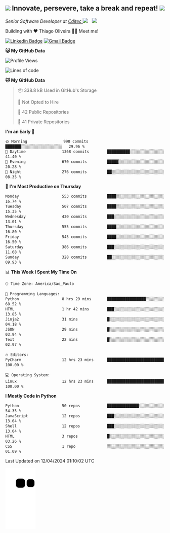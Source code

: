 <h2><img src="https://emojis.slackmojis.com/emojis/images/1531849430/4246/blob-sunglasses.gif?1531849430" width="30"/> Innovate, persevere, take a break and repeat! <img src="https://media.giphy.com/media/12oufCB0MyZ1Go/giphy.gif" width="50"></h2>
<img align='right' src="https://media.giphy.com/media/M9gbBd9nbDrOTu1Mqx/giphy.gif" width="230">
<p><em>Senior Software Developer at <a href="https://www.cditec.com.br/">Cditec
</a><img src="https://media.giphy.com/media/WUlplcMpOCEmTGBtBW/giphy.gif" width="30"> 
</em></p>



Building with ❤️ Thiago Oliveira 👋🏽 Meet me!

[![Linkedin Badge](https://img.shields.io/badge/-Thiago-blue?style=flat-square&logo=Linkedin&logoColor=white&link=https://www.linkedin.com/in/tgmarinho/)](https://www.linkedin.com/in/thiagoceconelo/) 
[![Gmail Badge](https://img.shields.io/badge/-thiceconelo@gmail.com-c14438?style=flat-square&logo=Gmail&logoColor=white&link=mailto:thiceconelo@gmail.com)](mailto:thiceconelo@gmail.com)

</em></p>

<!-- <span style="height ">
![Anurag's GitHub stats](https://github-readme-stats.vercel.app/api?username=arthurspk&show_icons=true&theme=tokyonight)
</span> -->

**🐱 My GitHub Data** 
<!--START_SECTION:waka-->
![Profile Views](http://img.shields.io/badge/Profile%20Views-0-blue)

![Lines of code](https://img.shields.io/badge/From%20Hello%20World%20I%27ve%20Written-4.7%20million%20lines%20of%20code-blue)

**🐱 My GitHub Data** 

> 📦 338.8 kB Used in GitHub's Storage 
 > 
> 🚫 Not Opted to Hire
 > 
> 📜 42 Public Repositories 
 > 
> 🔑 41 Private Repositories 
 > 
**I'm an Early 🐤** 

```text
🌞 Morning                990 commits         ███████░░░░░░░░░░░░░░░░░░   29.96 % 
🌆 Daytime                1368 commits        ██████████░░░░░░░░░░░░░░░   41.40 % 
🌃 Evening                670 commits         █████░░░░░░░░░░░░░░░░░░░░   20.28 % 
🌙 Night                  276 commits         ██░░░░░░░░░░░░░░░░░░░░░░░   08.35 % 
```
📅 **I'm Most Productive on Thursday** 

```text
Monday                   553 commits         ████░░░░░░░░░░░░░░░░░░░░░   16.74 % 
Tuesday                  507 commits         ████░░░░░░░░░░░░░░░░░░░░░   15.35 % 
Wednesday                430 commits         ███░░░░░░░░░░░░░░░░░░░░░░   13.01 % 
Thursday                 555 commits         ████░░░░░░░░░░░░░░░░░░░░░   16.80 % 
Friday                   545 commits         ████░░░░░░░░░░░░░░░░░░░░░   16.50 % 
Saturday                 386 commits         ███░░░░░░░░░░░░░░░░░░░░░░   11.68 % 
Sunday                   328 commits         ██░░░░░░░░░░░░░░░░░░░░░░░   09.93 % 
```


📊 **This Week I Spent My Time On** 

```text
🕑︎ Time Zone: America/Sao_Paulo

💬 Programming Languages: 
Python                   8 hrs 29 mins       █████████████████░░░░░░░░   68.52 % 
HTML                     1 hr 42 mins        ███░░░░░░░░░░░░░░░░░░░░░░   13.85 % 
Jinja2                   31 mins             █░░░░░░░░░░░░░░░░░░░░░░░░   04.18 % 
JSON                     29 mins             █░░░░░░░░░░░░░░░░░░░░░░░░   03.94 % 
Text                     22 mins             █░░░░░░░░░░░░░░░░░░░░░░░░   02.97 % 

🔥 Editors: 
PyCharm                  12 hrs 23 mins      █████████████████████████   100.00 % 

💻 Operating System: 
Linux                    12 hrs 23 mins      █████████████████████████   100.00 % 
```

**I Mostly Code in Python** 

```text
Python                   50 repos            ██████████████░░░░░░░░░░░   54.35 % 
JavaScript               12 repos            ███░░░░░░░░░░░░░░░░░░░░░░   13.04 % 
Shell                    12 repos            ███░░░░░░░░░░░░░░░░░░░░░░   13.04 % 
HTML                     3 repos             █░░░░░░░░░░░░░░░░░░░░░░░░   03.26 % 
CSS                      1 repo              ░░░░░░░░░░░░░░░░░░░░░░░░░   01.09 % 
```




 Last Updated on 12/04/2024 01:10:02 UTC
<!--END_SECTION:waka-->

![Snake animation](https://github.com/rafaballerini/rafaballerini/blob/output/github-contribution-grid-snake.svg)


<!---
ceconelo/ceconelo is a ✨ special ✨ repository because its `README.md` (this file) appears on your GitHub profile.
You can click the Preview link to take a look at your changes.
--->
